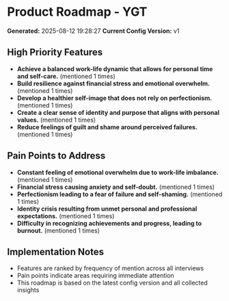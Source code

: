 # Product Roadmap - YGT

**Generated:** 2025-08-12 19:28:27
**Current Config Version:** v1

## High Priority Features

- **Achieve a balanced work-life dynamic that allows for personal time and self-care.** (mentioned 1 times)
- **Build resilience against financial stress and emotional overwhelm.** (mentioned 1 times)
- **Develop a healthier self-image that does not rely on perfectionism.** (mentioned 1 times)
- **Create a clear sense of identity and purpose that aligns with personal values.** (mentioned 1 times)
- **Reduce feelings of guilt and shame around perceived failures.** (mentioned 1 times)

## Pain Points to Address

- **Constant feeling of emotional overwhelm due to work-life imbalance.** (mentioned 1 times)
- **Financial stress causing anxiety and self-doubt.** (mentioned 1 times)
- **Perfectionism leading to a fear of failure and self-shaming.** (mentioned 1 times)
- **Identity crisis resulting from unmet personal and professional expectations.** (mentioned 1 times)
- **Difficulty in recognizing achievements and progress, leading to burnout.** (mentioned 1 times)

## Implementation Notes

- Features are ranked by frequency of mention across all interviews
- Pain points indicate areas requiring immediate attention
- This roadmap is based on the latest config version and all collected insights
